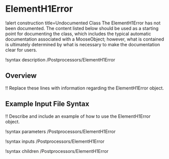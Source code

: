 # ElementH1Error

!alert construction title=Undocumented Class
The ElementH1Error has not been documented. The content listed below should be used as a starting point for
documenting the class, which includes the typical automatic documentation associated with a
MooseObject; however, what is contained is ultimately determined by what is necessary to make the
documentation clear for users.

!syntax description /Postprocessors/ElementH1Error

## Overview

!! Replace these lines with information regarding the ElementH1Error object.

## Example Input File Syntax

!! Describe and include an example of how to use the ElementH1Error object.

!syntax parameters /Postprocessors/ElementH1Error

!syntax inputs /Postprocessors/ElementH1Error

!syntax children /Postprocessors/ElementH1Error
